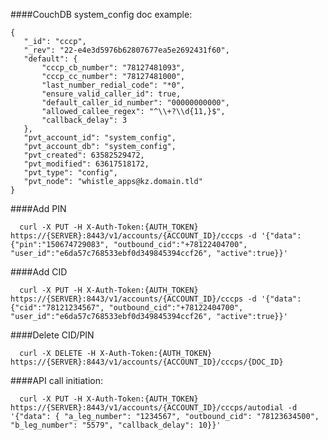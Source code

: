 ####CouchDB system_config doc example:

````
{
   "_id": "cccp",
   "_rev": "22-e4e3d5976b62807677ea5e2692431f60",
   "default": {
       "cccp_cb_number": "78127481093",
       "cccp_cc_number": "78127481000",
       "last_number_redial_code": "*0",
       "ensure_valid_caller_id": true,
       "default_caller_id_number": "00000000000",
       "allowed_callee_regex": "^\\+?\\d{11,}$",
       "callback_delay": 3
   },
   "pvt_account_id": "system_config",
   "pvt_account_db": "system_config",
   "pvt_created": 63582529472,
   "pvt_modified": 63617518172,
   "pvt_type": "config",
   "pvt_node": "whistle_apps@kz.domain.tld"
}

````

####Add PIN

      curl -X PUT -H X-Auth-Token:{AUTH_TOKEN} https://{SERVER}:8443/v1/accounts/{ACCOUNT_ID}/cccps -d '{"data":{"pin":"150674729083", "outbound_cid":"+78122404700", "user_id":"e6da57c768533ebf0d349845394ccf26", "active":true}}'

####Add CID

      curl -X PUT -H X-Auth-Token:{AUTH_TOKEN} https://{SERVER}:8443/v1/accounts/{ACCOUNT_ID}/cccps -d '{"data":{"cid":"78121234567", "outbound_cid":"+78122404700", "user_id":"e6da57c768533ebf0d349845394ccf26", "active":true}}'

####Delete CID/PIN

      curl -X DELETE -H X-Auth-Token:{AUTH_TOKEN} https://{SERVER}:8443/v1/accounts/{ACCOUNT_ID}/cccps/{DOC_ID} 

####API call initiation:

      curl -X PUT -H X-Auth-Token:{AUTH_TOKEN} https://{SERVER}:8443/v1/accounts/{ACCOUNT_ID}/cccps/autodial -d '{"data": { "a_leg_number": "1234567", "outbound_cid": "78123634500", "b_leg_number": "5579", "callback_delay": 10}}'
